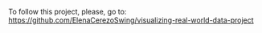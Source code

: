 To follow this project, please, go to: 
https://github.com/ElenaCerezoSwing/visualizing-real-world-data-project